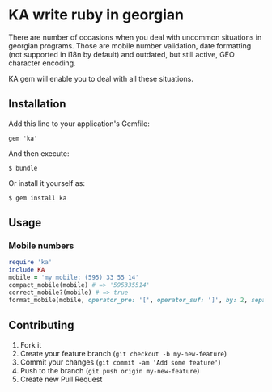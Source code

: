 # KA write ruby in georgian

There are number of occasions when you deal with uncommon situations in georgian programs.
Those are mobile number validation, date formatting (not supported in i18n by default)
and outdated, but still active, GEO character encoding.

KA gem will enable you to deal with all these situations.

## Installation

Add this line to your application's Gemfile:

    gem 'ka'

And then execute:

    $ bundle

Or install it yourself as:

    $ gem install ka

## Usage

### Mobile numbers

```ruby
require 'ka'
include KA
mobile = 'my mobile: (595) 33 55 14'
compact_mobile(mobile) # => '595335514'
correct_mobile?(mobile) # => true
format_mobile(mobile, operator_pre: '[', operator_suf: ']', by: 2, separator: ' ') #=> [595]33 55 14
```

## Contributing

1. Fork it
2. Create your feature branch (`git checkout -b my-new-feature`)
3. Commit your changes (`git commit -am 'Add some feature'`)
4. Push to the branch (`git push origin my-new-feature`)
5. Create new Pull Request
